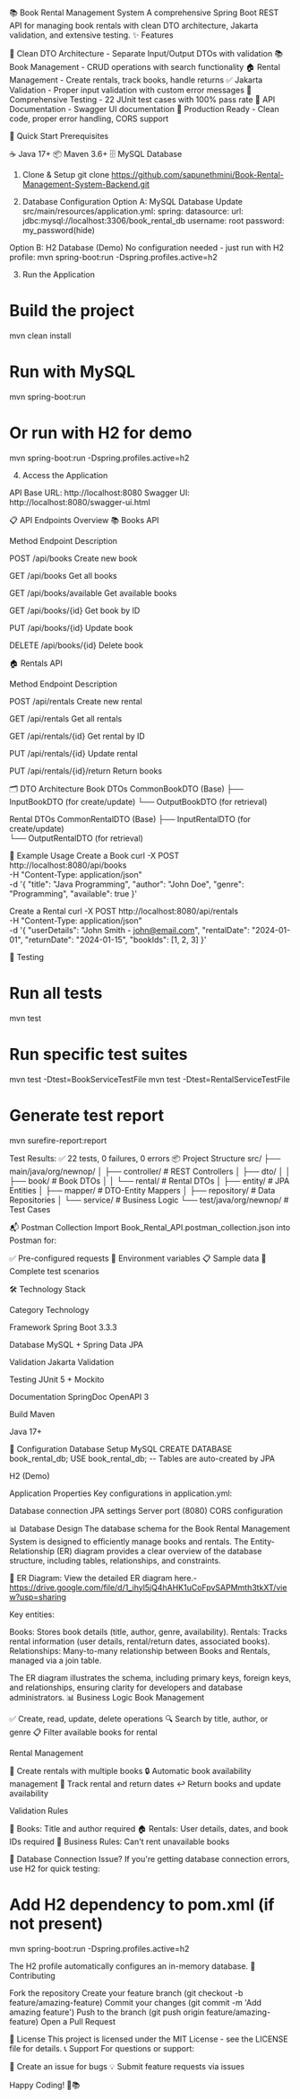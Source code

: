 📚 Book Rental Management System
A comprehensive Spring Boot REST API for managing book rentals with clean DTO architecture, Jakarta validation, and extensive testing.
✨ Features

🔐 Clean DTO Architecture - Separate Input/Output DTOs with validation
📚 Book Management - CRUD operations with search functionality
🏠 Rental Management - Create rentals, track books, handle returns
✅ Jakarta Validation - Proper input validation with custom error messages
🧪 Comprehensive Testing - 22 JUnit test cases with 100% pass rate
📖 API Documentation - Swagger UI documentation
🚀 Production Ready - Clean code, proper error handling, CORS support

🚀 Quick Start
Prerequisites

☕ Java 17+
📦 Maven 3.6+
🗄️ MySQL Database

1. Clone & Setup
git clone https://github.com/sapunethmini/Book-Rental-Management-System-Backend.git

2. Database Configuration
Option A: MySQL Database
Update src/main/resources/application.yml:
spring:
  datasource:
    url: jdbc:mysql://localhost:3306/book_rental_db
    username: root
    password: my_password(hide)

Option B: H2 Database (Demo)
No configuration needed - just run with H2 profile:
mvn spring-boot:run -Dspring.profiles.active=h2

3. Run the Application
# Build the project
mvn clean install

# Run with MySQL
mvn spring-boot:run

# Or run with H2 for demo
mvn spring-boot:run -Dspring.profiles.active=h2

4. Access the Application

API Base URL: http://localhost:8080
Swagger UI: http://localhost:8080/swagger-ui.html

📋 API Endpoints Overview
📚 Books API



Method
Endpoint
Description



POST
/api/books
Create new book


GET
/api/books
Get all books


GET
/api/books/available
Get available books


GET
/api/books/{id}
Get book by ID


PUT
/api/books/{id}
Update book


DELETE
/api/books/{id}
Delete book


🏠 Rentals API



Method
Endpoint
Description



POST
/api/rentals
Create new rental


GET
/api/rentals
Get all rentals


GET
/api/rentals/{id}
Get rental by ID


PUT
/api/rentals/{id}
Update rental


PUT
/api/rentals/{id}/return
Return books


🗂️ DTO Architecture
Book DTOs
CommonBookDTO (Base)
├── InputBookDTO (for create/update)
└── OutputBookDTO (for retrieval)

Rental DTOs
CommonRentalDTO (Base)
├── InputRentalDTO (for create/update)  
└── OutputRentalDTO (for retrieval)

📝 Example Usage
Create a Book
curl -X POST http://localhost:8080/api/books \
  -H "Content-Type: application/json" \
  -d '{
    "title": "Java Programming",
    "author": "John Doe",
    "genre": "Programming",
    "available": true
  }'

Create a Rental
curl -X POST http://localhost:8080/api/rentals \
  -H "Content-Type: application/json" \
  -d '{
    "userDetails": "John Smith - john@email.com",
    "rentalDate": "2024-01-01",
    "returnDate": "2024-01-15",
    "bookIds": [1, 2, 3]
  }'

🧪 Testing
# Run all tests
mvn test

# Run specific test suites
mvn test -Dtest=BookServiceTestFile
mvn test -Dtest=RentalServiceTestFile

# Generate test report
mvn surefire-report:report

Test Results: ✅ 22 tests, 0 failures, 0 errors
📦 Project Structure
src/
├── main/java/org/newnop/
│   ├── controller/          # REST Controllers
│   ├── dto/
│   │   ├── book/           # Book DTOs
│   │   └── rental/         # Rental DTOs
│   ├── entity/             # JPA Entities
│   ├── mapper/             # DTO-Entity Mappers
│   ├── repository/         # Data Repositories
│   └── service/            # Business Logic
└── test/java/org/newnop/   # Test Cases

📬 Postman Collection
Import Book_Rental_API.postman_collection.json into Postman for:

✅ Pre-configured requests
🔧 Environment variables
📋 Sample data
🧪 Complete test scenarios

🛠️ Technology Stack



Category
Technology



Framework
Spring Boot 3.3.3


Database
MySQL + Spring Data JPA


Validation
Jakarta Validation


Testing
JUnit 5 + Mockito


Documentation
SpringDoc OpenAPI 3


Build
Maven


Java
17+


🔧 Configuration
Database Setup
MySQL
CREATE DATABASE book_rental_db;
USE book_rental_db;
-- Tables are auto-created by JPA

H2 (Demo)



Application Properties
Key configurations in application.yml:

Database connection
JPA settings
Server port (8080)
CORS configuration

📊 Database Design
The database schema for the Book Rental Management System is designed to efficiently manage books and rentals. The Entity-Relationship (ER) diagram provides a clear overview of the database structure, including tables, relationships, and constraints.

📄 ER Diagram: View the detailed ER diagram here.-https://drive.google.com/file/d/1_ihyl5jQ4hAHK1uCoFpvSAPMmth3tkXT/view?usp=sharing

Key entities:

Books: Stores book details (title, author, genre, availability).
Rentals: Tracks rental information (user details, rental/return dates, associated books).
Relationships: Many-to-many relationship between Books and Rentals, managed via a join table.

The ER diagram illustrates the schema, including primary keys, foreign keys, and relationships, ensuring clarity for developers and database administrators.
📊 Business Logic
Book Management

✅ Create, read, update, delete operations
🔍 Search by title, author, or genre
📋 Filter available books for rental

Rental Management

📝 Create rentals with multiple books
🔒 Automatic book availability management
📅 Track rental and return dates
↩️ Return books and update availability

Validation Rules

📖 Books: Title and author required
🏠 Rentals: User details, dates, and book IDs required
🚫 Business Rules: Can't rent unavailable books

🔧 Database Connection Issue?
If you're getting database connection errors, use H2 for quick testing:
# Add H2 dependency to pom.xml (if not present)
mvn spring-boot:run -Dspring.profiles.active=h2

The H2 profile automatically configures an in-memory database.
🤝 Contributing

Fork the repository
Create your feature branch (git checkout -b feature/amazing-feature)
Commit your changes (git commit -m 'Add amazing feature')
Push to the branch (git push origin feature/amazing-feature)
Open a Pull Request

📄 License
This project is licensed under the MIT License - see the LICENSE file for details.
📞 Support
For questions or support:

🐛 Create an issue for bugs
💡 Submit feature requests via issues


Happy Coding! 🚀📚
